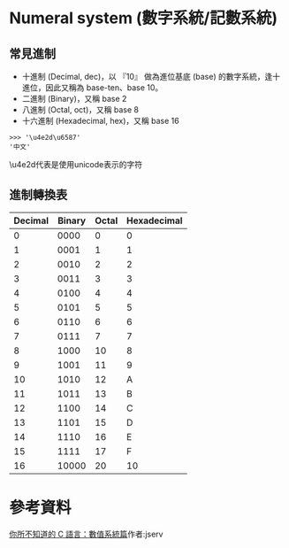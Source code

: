 # Numeral system (數字系統/記數系統)

## 常見進制
- 十進制 (Decimal, dec)，以 『10』 做為進位基底 (base) 的數字系統，逢十進位，因此又稱為 base-ten、base 10。
- 二進制 (Binary)，又稱 base 2
- 八進制 (Octal, oct)，又稱 base 8
- 十六進制 (Hexadecimal, hex)，又稱 base 16

```
>>> '\u4e2d\u6587'
'中文'
```
\u4e2d代表是使用unicode表示的字符

## 進制轉換表

|Decimal|Binary|Octal|Hexadecimal|
| --- | --- | --- | --- |
| 0  | 0000  | 0  | 0  |
| 1  | 0001  | 1  | 1  |
| 2  | 0010  | 2  | 2  |
| 3  | 0011  | 3  | 3  |
| 4  | 0100  | 4  | 4  |
| 5  | 0101  | 5  | 5  |
| 6  | 0110  | 6  | 6  |
| 7  | 0111  | 7  | 7  |
| 8  | 1000  | 10 | 8  |
| 9  | 1001  | 11 | 9  |
| 10 | 1010  | 12 | A  |
| 11 | 1011  | 13 | B  |
| 12 | 1100  | 14 | C  |
| 13 | 1101  | 15 | D  |
| 14 | 1110  | 16 | E  |
| 15 | 1111  | 17 | F  |
| 16 | 10000 | 20 | 10 |


# 參考資料
[你所不知道的 C 語言：數值系統篇](https://hackmd.io/@sysprog/c-prog/%2Fs%2FBkRKhQGae)作者:jserv
